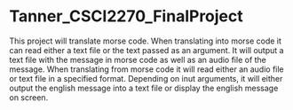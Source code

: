 # Tanner_CSCI2270_FinalProject

This project will translate morse code. When translating into morse code it
can read either a text file or the text passed as an argument. It will output
a text file with the message in morse code as well as an audio file of the 
message. When translating from morse code it will read either an audio file or 
text file in a specified format. Depending on inut arguments, it will either 
output the english message into a text file or display the english message on 
screen.